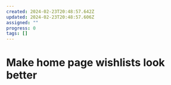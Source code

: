 ```yaml
---
created: 2024-02-23T20:48:57.642Z
updated: 2024-02-23T20:48:57.606Z
assigned: ""
progress: 0
tags: []
---
```


# Make home page wishlists look better
